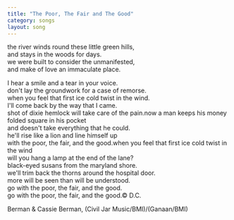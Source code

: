 ```yaml
---
title: "The Poor, The Fair and The Good"
category: songs
layout: song
---
```


the river winds round these little green hills,  
and stays in the woods for days.  
we were built to consider the unmanifested,  
and make of love an immaculate place.

I hear a smile and a tear in your voice.  
don't lay the groundwork for a case of remorse.  
when you feel that first ice cold twist in the wind.  
I'll come back by the way that I came.  
shot of dixie hemlock will take care of the pain.now a man keeps his money folded square in his pocket  
and doesn't take everything that he could.  
he'll rise like a lion and line himself up  
with the poor, the fair, and the good.when you feel that first ice cold twist in the wind  
will you hang a lamp at the end of the lane?  
black-eyed susans from the maryland shore.  
we'll trim back the thorns around the hospital door.  
more will be seen than will be understood.  
go with the poor, the fair, and the good.  
go with the poor, the fair, and the good.© D.C.

Berman & Cassie Berman, (Civil Jar Music/BMI)/(Ganaan/BMI)
